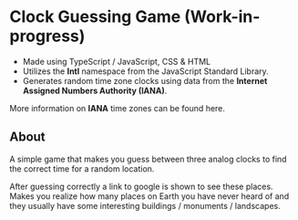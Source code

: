 # Clock Guessing Game (Work-in-progress)

- Made using TypeScript / JavaScript, CSS & HTML
- Utilizes the **Intl** namespace from the JavaScript Standard Library.
- Generates random time zone clocks using data from the **Internet Assigned Numbers Authority (IANA)**.

More information on **IANA** time zones can be found here.

## About

A simple game that makes you guess between three analog clocks to find the correct time for a random location. 
 
After guessing correctly a link to google is shown to see these places. Makes you realize how many places on Earth you have never heard of and they usually have some interesting buildings / monuments / landscapes.